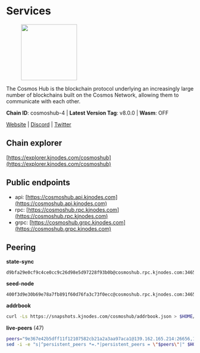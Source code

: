 # Services

<figure><img src="https://raw.githubusercontent.com/kj89/testnet_manuals/main/pingpub/logos/cosmoshub.png" width="150" alt=""><figcaption></figcaption></figure>

The Cosmos Hub is the blockchain protocol underlying an  increasingly large number of blockchains built on the  Cosmos Network, allowing them to communicate with each other.

**Chain ID**: cosmoshub-4 | **Latest Version Tag**: v8.0.0 | **Wasm**: OFF

[Website](https://hub.cosmos.network) | [Discord](https://discord.gg/cosmosnetwork) | [Twitter](https://twitter.com/cosmoshub)




## Chain explorer
[https://explorer.kjnodes.com/cosmoshub](https://explorer.kjnodes.com/cosmoshub)

## Public endpoints

* api: [https://cosmoshub.api.kjnodes.com](https://cosmoshub.api.kjnodes.com)
* rpc: [https://cosmoshub.rpc.kjnodes.com](https://cosmoshub.rpc.kjnodes.com)
* grpc: [https://cosmoshub.grpc.kjnodes.com](https://cosmoshub.grpc.kjnodes.com)

## Peering

**state-sync**

```text
d9bfa29e0cf9c4ce0cc9c26d98e5d97228f93b0b@cosmoshub.rpc.kjnodes.com:34656
```

**seed-node**

```text
400f3d9e30b69e78a7fb891f60d76fa3c73f0ecc@cosmoshub.rpc.kjnodes.com:34659
```

**addrbook**
```bash
curl -Ls https://snapshots.kjnodes.com/cosmoshub/addrbook.json > $HOME/.gaia/config/addrbook.json
```

**live-peers** (47)
```bash
peers="9e367e42b5dff11f12107582cb21a2a3aa97aca1@139.162.165.214:26656,137f98c8e22965e672744a3f8909c0f4c8cffc53@135.148.54.43:26656,d9bfa29e0cf9c4ce0cc9c26d98e5d97228f93b0b@65.109.88.38:34656,e726816f42831689eab9378d5d577f1d06d25716@176.9.188.21:26656,4ced94cd9bb0b8c314559f878c4dff16ca3cf24b@138.201.63.42:26656,2633bc088bcf96209b695734005952906b5c45e3@3.123.191.80:26656,c5bf14906ba28dcb389e055f824dabe9576ed3f4@52.87.182.81:26656,1da54d20c7339713f1d6d28dd2117087dd33d0ca@154.53.32.78:26656,effc008dee70b05eb33e27b3ec7d78a3032ef001@157.90.0.9:31440,fe21dd474640247888fc7c4dce82da8da08a8bfd@135.181.113.227:26656,9c3e9ecedf6817c902b58e7f976aca3797df03fb@51.79.20.221:26656,34f8521343bb29a2b7dc44f0e4f1e91f930882be@95.216.98.181:26656,1cce99042f884d669e7287e3e362bff8e385c63e@46.4.79.183:26726,c940e11c1072dad06da3b1b48ca92966bb37e93a@74.96.207.58:28721,b858ca4f3fed2c36b949cf67188b126e2542a39a@135.181.215.115:26726,1279eae188599463661c3e2b9ab492615a6d7079@65.108.235.32:2010,e829d4764a5cecc44b3414777853b34407b36601@185.16.39.179:26656,614110aa53c4d6ee6b47cc10a420e2a001691e7b@51.81.208.4:26656,4ddba29a7dfa740a4edeb5c620c963f67f951e1d@5.9.72.212:2000,c1e437f73b8889b78ea34981e7c349157ad80284@107.135.15.66:26656,a94dff85ed430f0475f41fe306c82b7eb7f6e858@51.91.153.78:31649,44594a57ce538a21f8558bcb1c9ce560ad879e3e@15.235.114.84:26656,202c5f5103cb9fbdc4f2e9de0f34d1c14a795135@209.182.238.232:26656,3a94f1021e84bb54a640e5b1c1fe16827824e4f7@51.79.20.217:26656,625fbb458b228229bcfaec6b834c1aa40f634bbf@165.22.199.234:26090,6ea2ef7d3dd5d6967708a0b31eed85ba090a90a1@65.108.121.190:12010,67685d93f2256caa7a2d53e3a104f9e437c3d247@95.216.114.244:26656,e55d302b4c706e50b416a76666cf2f33ae64dc79@65.109.106.169:26656,dd53fa5cfb6a604feb80860d47506d0dd84baa12@142.132.210.234:26656,f5f8b96406a165d486be243723bfa7291db1cf62@35.230.170.155:26656,cdcf64dfef6fa53c3bf25b0657f1094a2c71eed8@65.109.33.114:14956,1be2bc01d01005833c538dedf11b23207cbb43f1@34.145.0.60:26656,e0ab6c5cc86959853f499236b8297344802ac5f4@5.161.139.201:26656,c124ce0b508e8b9ed1c5b6957f362225659b5343@169.155.44.11:26656,ca5011c44fd74d95e7fca487c69e301df195750c@65.108.122.246:26726,87ccc1dcc0b846fc1623ab9a5ab55682e8e2ad2e@47.147.226.228:26656,5780219cf20802dc8726cb58a93cc9180a75fcbc@80.190.129.50:56666,26f1bf4e72708a60136df285ba086186f0446c71@104.167.217.210:26656,f77f71e9173b53942f7d7d29fc1785bf50e55830@65.21.75.251:26656,fcaed56b8f095a5589a97bf93d54e356561130a1@51.79.20.224:26656,76cb6275dcd71f43aecf3b8dddae08554b7cc6f5@51.79.20.226:26656,8acc5a62ad8eeb2140cff79a13dff0f993ab2354@80.71.51.52:26656,2441e90fcb341fcd5bebec15b54e346cdca64a9b@135.148.123.8:14956,57b6404b031f6513bde381cfb8f3e96a6024e8ee@51.79.20.234:26656,4c46d32cbc4777c59a91a53fdadf8a3fa362036e@116.202.10.68:26656,3450293ebc89d869ada0627ac9d4d2ff49c51a58@15.164.228.75:26656,6681cee74de13aaac561442bcbc420bdb025aacc@116.202.85.179:26656"
sed -i -e "s|^persistent_peers *=.*|persistent_peers = \"$peers\"|" $HOME/.gaia/config/config.toml
```
